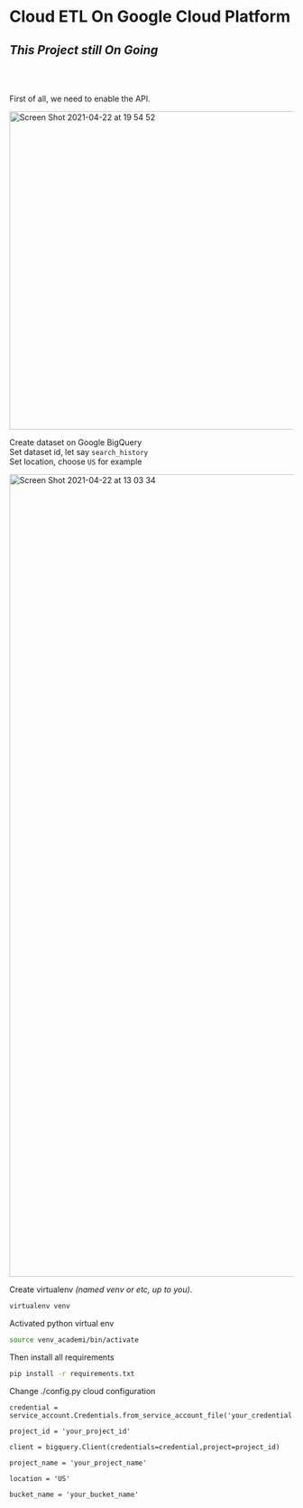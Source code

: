 # Cloud ETL On Google Cloud Platform
## *This Project still On Going*

<br>
<br>





First of all, we need to enable the API.


<img width="564" alt="Screen Shot 2021-04-22 at 19 54 52" src="https://user-images.githubusercontent.com/22974798/115717793-ba454d00-a3a4-11eb-85d3-f12b790d6ee2.png">




Create dataset on Google BigQuery<br>
Set dataset id, let say `search_history`<br>
Set location, choose `US` for example<br>

<img width="1422" alt="Screen Shot 2021-04-22 at 13 03 34" src="https://user-images.githubusercontent.com/22974798/115663892-58b4bc80-a36b-11eb-8aae-addaaed1aded.png">



Create virtualenv *(named venv or etc, up to you)*.
```bash
virtualenv venv
```

Activated python virtual env
```bash
source venv_academi/bin/activate
```

Then install all requirements
```bash
pip install -r requirements.txt
```


Change ./config.py cloud configuration
```
credential = service_account.Credentials.from_service_account_file('your_credential.json')

project_id = 'your_project_id'

client = bigquery.Client(credentials=credential,project=project_id)

project_name = 'your_project_name'

location = 'US'

bucket_name = 'your_bucket_name'

```
